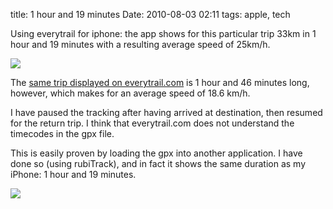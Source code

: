 title: 1 hour and 19 minutes
Date: 2010-08-03 02:11
tags: apple, tech
 

Using everytrail for iphone: the app shows for this particular trip 33km in 1
hour and 19 minutes with a resulting average speed of 25km/h.

![](http://dl.dropbox.com/u/179731/895418784_1.png)

The [same trip displayed on
everytrail.com](http://www.everytrail.com/view_trip.php?trip_id=734747) is 1
hour and 46 minutes long, however, which makes for an average speed of 18.6
km/h.

I have paused the tracking after having arrived at destination, then resumed
for the return trip. I think that everytrail.com does not understand the
timecodes in the gpx file.

This is easily proven by loading the gpx into another application. I have done
so (using rubiTrack), and in fact it shows the same duration as my iPhone: 1
hour and 19 minutes.

![](http://dl.dropbox.com/u/179731/895418784_2.png)
